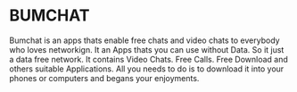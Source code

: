 # BUMCHAT
Bumchat is an apps thats enable free chats and video chats to everybody who loves networkign. It an Apps thats you can use without Data. So it just a data free network. It contains Video Chats. Free Calls. Free Download and others suitable Applications. All you needs to do is to download it into your phones or computers and begans your enjoyments.
